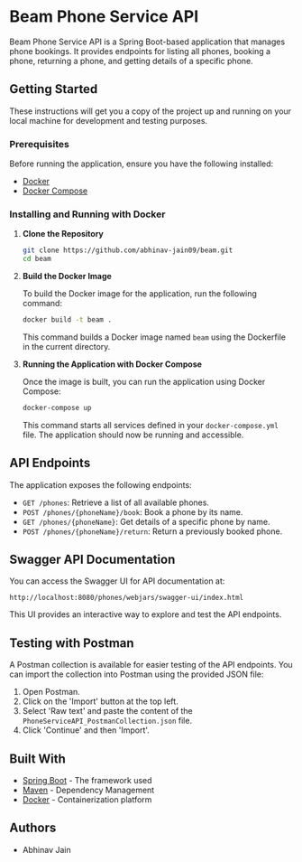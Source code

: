 # Beam Phone Service API

Beam Phone Service API is a Spring Boot-based application that manages phone bookings. It provides endpoints for listing all phones, booking a phone, returning a phone, and getting details of a specific phone.

## Getting Started

These instructions will get you a copy of the project up and running on your local machine for development and testing purposes.

### Prerequisites

Before running the application, ensure you have the following installed:

- [Docker](https://www.docker.com/get-started)
- [Docker Compose](https://docs.docker.com/compose/install/)

### Installing and Running with Docker

1. **Clone the Repository**

    ```bash
    git clone https://github.com/abhinav-jain09/beam.git
    cd beam
    ```

2. **Build the Docker Image**

   To build the Docker image for the application, run the following command:

    ```bash
    docker build -t beam .
    ```

   This command builds a Docker image named `beam` using the Dockerfile in the current directory.

3. **Running the Application with Docker Compose**

   Once the image is built, you can run the application using Docker Compose:

    ```bash
    docker-compose up
    ```

   This command starts all services defined in your `docker-compose.yml` file. The application should now be running and accessible.

## API Endpoints

The application exposes the following endpoints:

- `GET /phones`: Retrieve a list of all available phones.
- `POST /phones/{phoneName}/book`: Book a phone by its name.
- `GET /phones/{phoneName}`: Get details of a specific phone by name.
- `POST /phones/{phoneName}/return`: Return a previously booked phone.

## Swagger API Documentation

You can access the Swagger UI for API documentation at:

`http://localhost:8080/phones/webjars/swagger-ui/index.html`

This UI provides an interactive way to explore and test the API endpoints.

## Testing with Postman

A Postman collection is available for easier testing of the API endpoints. You can import the collection into Postman using the provided JSON file:

1. Open Postman.
2. Click on the 'Import' button at the top left.
3. Select 'Raw text' and paste the content of the `PhoneServiceAPI_PostmanCollection.json` file.
4. Click 'Continue' and then 'Import'.

## Built With

- [Spring Boot](https://spring.io/projects/spring-boot) - The framework used
- [Maven](https://maven.apache.org/) - Dependency Management
- [Docker](https://www.docker.com/) - Containerization platform

## Authors

- Abhinav Jain


